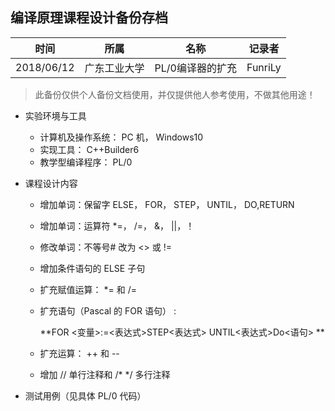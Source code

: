 ## 编译原理课程设计备份存档

| 时间       | 所属         | 名称             | 记录者  |
| ---------- | ------------ | ---------------- | ------- |
| 2018/06/12 | 广东工业大学 | PL/0编译器的扩充 | FunriLy |

> 此备份仅供个人备份文档使用，并仅提供他人参考使用，不做其他用途！

- 实验环境与工具 

  - 计算机及操作系统： PC 机， Windows10
  - 实现工具： C++Builder6
  - 教学型编译程序： PL/0    

- 课程设计内容

  - 增加单词：保留字 ELSE， FOR， STEP， UNTIL， DO,RETURN 

  - 增加单词：运算符 *=， /=， &， ||，！ 

  - 修改单词：不等号# 改为 <> 或 !=    

  - 增加条件语句的 ELSE 子句

  - 扩充赋值运算： *= 和 /=    

  - 扩充语句（Pascal 的 FOR 语句） : 

    **FOR <变量>:=<表达式>STEP<表达式> UNTIL<表达式>Do<语句>    **

  - 扩充运算： ++ 和 --    

  - 增加 // 单行注释和 /* */ 多行注释    

- 测试用例（见具体 PL/0 代码）